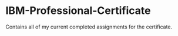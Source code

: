 # IBM-Professional-Certificate

Contains all of my current completed assignments for the certificate.
